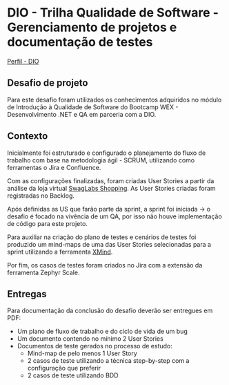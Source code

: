 
# DIO - Trilha Qualidade de Software - Gerenciamento de projetos e documentação de testes

[Perfil - DIO](https://www.dio.me/users/alinemizumukai)

## Desafio de projeto

Para este desafio foram utilizados os conhecimentos adquiridos no módulo de Introdução à Qualidade de Software do Bootcamp WEX - Desenvolvimento .NET e QA em parceria com a DIO.

## Contexto

Inicialmente foi estruturado e configurado o planejamento do fluxo de trabalho com base na metodologia ágil - SCRUM, utilizando como ferramentas o Jira e Confluence.

Com as configurações finalizadas, foram criadas User Stories a partir da análise da loja virtual [SwagLabs Shopping](https://www.saucedemo.com/). As User Stories criadas foram registradas no Backlog.

Após definidas as US que farão parte da sprint, a sprint foi iniciada -> o desafio é focado na vivência de um QA, por isso não houve implementação de código para este projeto.

Para auxiliar na criação do plano de testes e cenários de testes foi produzido um mind-maps de uma das User Stories selecionadas para a sprint utilizando a ferramenta [XMind](https://xmind.works/).

Por fim, os casos de testes foram criados no Jira com a extensão da ferramenta Zephyr Scale.

## Entregas

Para documentação da conclusão do desafio deverão ser entregues em PDF:
- Um plano de fluxo de trabalho e do ciclo de vida de um bug
- Um documento contendo no mínimo 2 User Stories
- Documentos de teste gerados no processo de estudo:
    - Mind-map de pelo menos 1 User Story
    - 2 casos de teste utilizando a técnica step-by-step com a configuração que preferir
    - 2 casos de teste utilizando BDD




